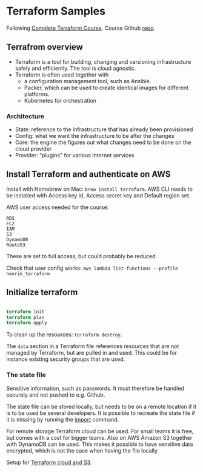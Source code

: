 # Terraform Samples

Following [Complete Terraform Course](https://www.youtube.com/watch?v=7xngnjfIlK4).
Course Github [repo](https://github.com/sidpalas/devops-directive-terraform-course).

## Terrafrom overview
- Terraform is a tool for building, changing and versioning infrastructure safely and efficiently. The tool is cloud agnostic.
- Terraform is often used together with 
  - a configuration management tool, such as Ansible.
  - Packer, which can be used to create identical images for different platforms.
  - Kubernetes for orchestration
  
### Architecture
- State: reference to the infrastructure that has already been provisioned
- Config: what we want the infrastructure to be after the changes
- Core: the engine the figures out what changes need to be done on the cloud provider
- Provider: "plugins" for various Internet services

## Install Terraform and authenticate on AWS
Install with Homebrew on Mac: `brew install terraform`.
AWS CLI needs to be installed with Access key id, Access secret key and Default region set.

AWS user access needed for the course:
```
RDS
EC2
IAM
S3
DynamoDB
Route53
```
These are set to full access, but could probably be reduced.

Check that user config works: `aws lambda list-functions --profile henrik_terraform`

## Initialize terraform
```terraform

terraform init
terraform plan
terraform apply
```

To clean up the resources: `terraform destroy`.

The `data` section in a Terraform file references resources that are not managed by Terraform, but are pulled in and used. This could be for instance existing security groups that are used.

### The state file
Sensitive information, such as passwords. It must therefore be handled securely and not pushed to e.g. Github. 

The state file can be stored locally, but needs to be on a remote location if it is to be used be several developers. It is possible to recreate the state file if it is missing by running the [import](https://medium.com/version-1/recovering-from-a-deleted-terraform-state-file-5e030c88aae0) command.

For remote storage Terraform cloud can be used. For small teams it is free, but comes with a cost for bigger teams. Also on AWS Amazon S3 together with DynamoDB can be used. This makes it possible to have sensitive data encrypted, which is not the case when having the file locally.

Setup for [Terraform cloud and S3](https://youtu.be/7xngnjfIlK4?t=2442).




